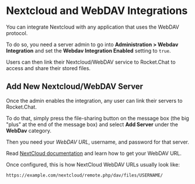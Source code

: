 # Nextcloud and WebDAV Integrations

You can integrate Nextcloud with any application that uses the WebDAV protocol.

To do so, you need a server admin to go into **Administration > Webdav Integration** and set the **Webdav Integration Enabled** setting to `true`.

Users can then link their Nextcloud/WebDAV service to Rocket.Chat to access and share their stored files.

## Add New Nextcloud/WebDAV Server

Once the admin enables the integration, any user can link their servers to Rocket.Chat.

To do that, simply press the file-sharing button on the message box (the big "plus" at the end of the message box) and select **Add Server** under the **WebDav** category.

Then you need your _WebDAV URL_, username, and password for that server. 

Read [NextCloud documentation]((https://docs.nextcloud.com/server/14/user_manual/files/access_webdav.html)) and learn how to get your WebDAV URL.

Once configured, this is how NextCloud WebDAV URLs usually look like:

`https://example.com/nextcloud/remote.php/dav/files/USERNAME/`
